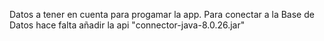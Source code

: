 Datos a tener en cuenta para progamar la app.
Para conectar a la Base de Datos hace falta añadir la api "connector-java-8.0.26.jar"
